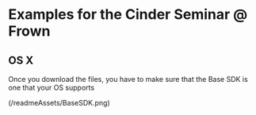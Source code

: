 # Examples for the Cinder Seminar @ Frown

## OS X

Once you download the files, you have to make sure that the Base SDK is one that your OS supports

(/readmeAssets/BaseSDK.png)
